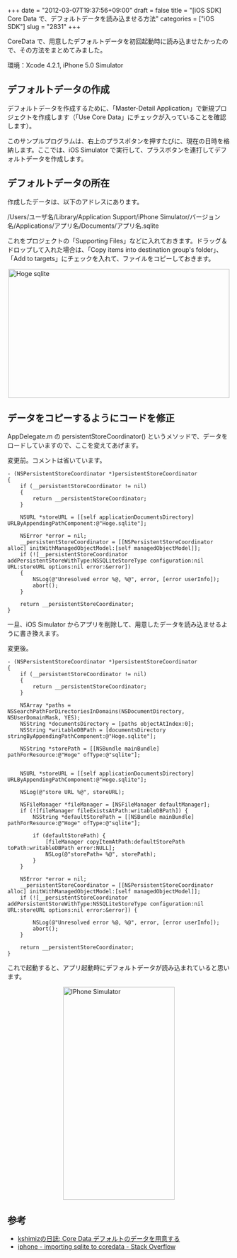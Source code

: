+++
date = "2012-03-07T19:37:56+09:00"
draft = false
title = "[iOS SDK] Core Data で、デフォルトデータを読み込ませる方法"
categories = ["iOS SDK"]
slug = "2831"
+++

CoreData で、用意したデフォルトデータを初回起動時に読み込ませたかったので、その方法をまとめてみました。

環境：Xcode 4.2.1, iPhone 5.0 Simulator

<h2>デフォルトデータの作成</h2>

デフォルトデータを作成するために、「Master-Detail Application」で新規プロジェクトを作成します（「Use Core Data」にチェックが入っていることを確認します）。

このサンプルプログラムは、右上のプラスボタンを押すたびに、現在の日時を格納します。ここでは、iOS Simulator で実行して、プラスボタンを連打してデフォルトデータを作成します。

<h2>デフォルトデータの所在</h2>

作成したデータは、以下のアドレスにあります。

/Users/ユーザ名/Library/Application Support/iPhone Simulator/バージョン名/Applications/アプリ名/Documents/アプリ名.sqlite

これをプロジェクトの「Supporting Files」などに入れておきます。ドラッグ＆ドロップして入れた場合は、「Copy items into destination group's folder」、「Add to targets」にチェックを入れて、ファイルをコピーしておきます。

<img style="display:block; margin-left:auto; margin-right:auto;" src="/images/2012/03/Hoge_sqlite.png" alt="Hoge sqlite" title="Hoge_sqlite.png" border="0" width="500" height="291" />

<h2>データをコピーするようにコードを修正</h2>

AppDelegate.m の persistentStoreCoordinator() というメソッドで、データをロードしていますので、ここを変えてあげます。

変更前。コメントは省いています。

<pre><code>- (NSPersistentStoreCoordinator *)persistentStoreCoordinator
{
    if (__persistentStoreCoordinator != nil)
    {
        return __persistentStoreCoordinator;
    }
    
    NSURL *storeURL = [[self applicationDocumentsDirectory] URLByAppendingPathComponent:@&quot;Hoge.sqlite&quot;];
    
    NSError *error = nil;
    __persistentStoreCoordinator = [[NSPersistentStoreCoordinator alloc] initWithManagedObjectModel:[self managedObjectModel]];
    if (![__persistentStoreCoordinator addPersistentStoreWithType:NSSQLiteStoreType configuration:nil URL:storeURL options:nil error:&amp;error])
    {
        NSLog(@&quot;Unresolved error %@, %@&quot;, error, [error userInfo]);
        abort();
    }    
    
    return __persistentStoreCoordinator;
}
</code></pre>

一旦、iOS Simulator からアプリを削除して、用意したデータを読み込ませるように書き換えます。

変更後。

<pre><code>- (NSPersistentStoreCoordinator *)persistentStoreCoordinator
{
    if (__persistentStoreCoordinator != nil)
    {
        return __persistentStoreCoordinator;
    }
        
    NSArray *paths = NSSearchPathForDirectoriesInDomains(NSDocumentDirectory, NSUserDomainMask, YES);
    NSString *documentsDirectory = [paths objectAtIndex:0];
    NSString *writableDBPath = [documentsDirectory stringByAppendingPathComponent:@&quot;Hoge.sqlite&quot;];
    
    NSString *storePath = [[NSBundle mainBundle] pathForResource:@&quot;Hoge&quot; ofType:@&quot;sqlite&quot;];
    
    
    NSURL *storeURL = [[self applicationDocumentsDirectory] URLByAppendingPathComponent:@&quot;Hoge.sqlite&quot;]; 
    
    NSLog(@&quot;store URL %@&quot;, storeURL);
    
    NSFileManager *fileManager = [NSFileManager defaultManager];
    if (![fileManager fileExistsAtPath:writableDBPath]) {
        NSString *defaultStorePath = [[NSBundle mainBundle] pathForResource:@&quot;Hoge&quot; ofType:@&quot;sqlite&quot;];
                
        if (defaultStorePath) {
            [fileManager copyItemAtPath:defaultStorePath toPath:writableDBPath error:NULL];
            NSLog(@&quot;storePath= %@&quot;, storePath);
        }
    }    
    
    NSError *error = nil;
    __persistentStoreCoordinator = [[NSPersistentStoreCoordinator alloc] initWithManagedObjectModel:[self managedObjectModel]];
    if (![__persistentStoreCoordinator addPersistentStoreWithType:NSSQLiteStoreType configuration:nil URL:storeURL options:nil error:&amp;error]) {
        
        NSLog(@&quot;Unresolved error %@, %@&quot;, error, [error userInfo]);
        abort();
    }    
    
    return __persistentStoreCoordinator;
}
</code></pre>

これで起動すると、アプリ起動時にデフォルトデータが読み込まれていると思います。

<img style="display:block; margin-left:auto; margin-right:auto;" src="/images/2012/03/iPhone-Simulator.png" alt="IPhone Simulator" title="iPhone Simulator.png" border="0" width="252" height="480" />

<h2>参考</h2>

<ul><li><a href="http://blog.prunus.jp/2010/06/core-data.html" target="_blank">kshimizの日誌: Core Data デフォルトのデータを用意する</a></li>
<li><a href="http://stackoverflow.com/questions/5002250/importing-sqlite-to-coredata" target="_blank">iphone - importing sqlite to coredata - Stack Overflow</a></li></ul>
